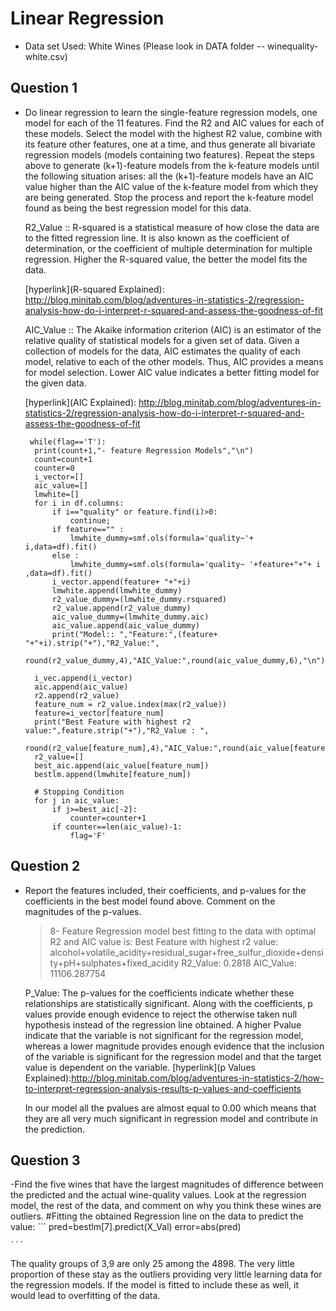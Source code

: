 Linear Regression 
===================

- Data set Used: White Wines (Please look in DATA folder -- winequality-white.csv)

Question 1
------------

- Do linear regression to learn the single-feature regression models, one model for each of the 11 features. Find the R2 and AIC values for each of these models. 
  Select the model with the highest R2 value, combine with its feature other features, one at a time, and thus generate all bivariate regression models (models containing two features). 
  Repeat the steps above to generate (k+1)-feature models from the k-feature models until the following situation arises: all the (k+1)-feature models have an AIC value higher than the AIC value of the k-feature model from which they are being generated. Stop the process and report the k-feature model found as being the best regression model for this data. 
  
   R2_Value :: R-squared is a statistical measure of how close the data are to the fitted regression line. 
              It is also known as the coefficient of determination, or the coefficient of multiple determination for multiple regression. 
		Higher the R-squared value, the better the model fits the data.	  
  
  [hyperlink](R-squared Explained): http://blog.minitab.com/blog/adventures-in-statistics-2/regression-analysis-how-do-i-interpret-r-squared-and-assess-the-goodness-of-fit
  
   AIC_Value :: The Akaike information criterion (AIC) is an estimator of the relative quality of statistical models for a given set of data. 
                Given a collection of models for the data, AIC estimates the quality of each model, relative to each of the other models. 
				Thus, AIC provides a means for model selection.
		Lower AIC value indicates a better fitting model for the given data.		
  
  [hyperlink](AIC Explained): http://blog.minitab.com/blog/adventures-in-statistics-2/regression-analysis-how-do-i-interpret-r-squared-and-assess-the-goodness-of-fit
   
  
  ```
   while(flag=='T'):    
    print(count+1,"- feature Regression Models","\n")
    count=count+1
    counter=0
    i_vector=[]
    aic_value=[]  
    lmwhite=[]
    for i in df.columns:
        if i=="quality" or feature.find(i)>0:
            continue;
        if feature=="" :
            lmwhite_dummy=smf.ols(formula='quality~'+ i,data=df).fit()
        else :
            lmwhite_dummy=smf.ols(formula='quality~ '+feature+"+"+ i ,data=df).fit()
        i_vector.append(feature+ "+"+i)    
        lmwhite.append(lmwhite_dummy)
        r2_value_dummy=(lmwhite_dummy.rsquared)
        r2_value.append(r2_value_dummy)
        aic_value_dummy=(lmwhite_dummy.aic)
        aic_value.append(aic_value_dummy)
        print("Model:: ","Feature:",(feature+ "+"+i).strip("+"),"R2_Value:",
              round(r2_value_dummy,4),"AIC_Value:",round(aic_value_dummy,6),"\n") 
    
    i_vec.append(i_vector)
    aic.append(aic_value)
    r2.append(r2_value)
    feature_num = r2_value.index(max(r2_value))
    feature=i_vector[feature_num]
    print("Best Feature with highest r2 value:",feature.strip("+"),"R2_Value : ",
          round(r2_value[feature_num],4),"AIC_Value:",round(aic_value[feature_num],6),"\n")
    r2_value=[]
    best_aic.append(aic_value[feature_num])  
    bestlm.append(lmwhite[feature_num])
    
    # Stopping Condition
    for j in aic_value:
        if j>=best_aic[-2]:
            counter=counter+1  
        if counter==len(aic_value)-1:
            flag='F'
  ```

 Question 2
------------ 
- Report the features included, their coefficients, and p-values for the coefficients in the best model found above. Comment on the magnitudes of the p-values.  

  >8- Feature Regression model best fitting to the data with optimal R2 and AIC value is:
  >Best Feature with highest r2 value: alcohol+volatile_acidity+residual_sugar+free_sulfur_dioxide+density+pH+sulphates+fixed_acidity R2_Value: 0.2818 AIC_Value: 11106.287754
  
  P_Value:  The p-values for the coefficients indicate whether these relationships are statistically significant. 
            Along with the coefficients, p values provide enough evidence to reject the otherwise taken null hypothesis instead of the regression line obtained.
        A higher Pvalue indicate that the variable is not significant for the regression model, whereas a lower magnitude provides enough evidence that the inclusion of the variable is significant for the regression model and that the target value is dependent on the variable.
  [hyperlink](p Values Explained):http://blog.minitab.com/blog/adventures-in-statistics-2/how-to-interpret-regression-analysis-results-p-values-and-coefficients 
    
	In our model all the pvalues are almost equal to 0.00 which means that they are all very much significant in regression model and contribute in the prediction.

 Question 3
------------ 	
-Find the five wines that have the largest magnitudes of difference between the predicted and the actual wine-quality values. Look at the regression model, the rest of the data, and comment on why you think these wines are outliers.
  #Fitting the obtained Regression line on the data to predict the value:
	```
	pred=bestlm[7].predict(X_Val)
	error=abs(pred)
	
	```
  The quality groups of 3,9 are only 25 among the 4898. The very little proportion of these stay as the outliers providing very little learning data for the regression models. 
  If the model is fitted to include these as well, it would lead to overfitting of the data.


	